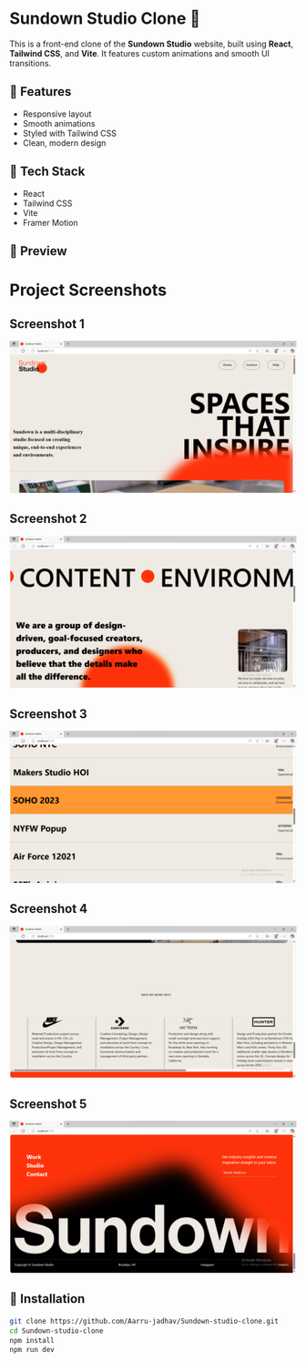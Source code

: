 # Sundown Studio Clone 🌇

This is a front-end clone of the **Sundown Studio** website, built using **React**, **Tailwind CSS**, and **Vite**. It features custom animations and smooth UI transitions.

## 🚀 Features

- Responsive layout
- Smooth animations 
- Styled with Tailwind CSS
- Clean, modern design

## 🔧 Tech Stack

- React
- Tailwind CSS
- Vite
- Framer Motion

## 📸 Preview
# Project Screenshots

## Screenshot 1
![Screenshot 1](src/assets/Screenshot1.png)

## Screenshot 2
![Screenshot 2](src/assets/Screenshot2.png)

## Screenshot 3
![Screenshot 3](src/assets/Screenshot3.png)

## Screenshot 4
![Screenshot 4](src/assets/Screenshot4.png)

## Screenshot 5
![Screenshot 5](src/assets/Screenshot5.png)




## 📂 Installation

```bash
git clone https://github.com/Aarru-jadhav/Sundown-studio-clone.git
cd Sundown-studio-clone
npm install
npm run dev
